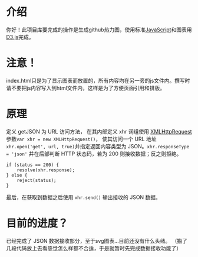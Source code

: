 # 介绍
你好！此项目库要完成的操作是生成github热力图，使用标准[JavaScript](https://www.javascript.com/)和图表用[D3.js](https://d3js.org/)完成。

# 注意！
index.html只是为了显示图表而放置的，所有内容均在另一旁的js文件内。撰写时请不要把js内容写入到html文件内，这样是为了方便页面引用和排版。

# 原理
定义 getJSON 为 URL 访问方法，
在其内部定义 xhr 词组使用 [XMLHttpRequest](https://developer.mozilla.org/zh-CN/docs/Web/API/XMLHttpRequest) 参数`var xhr = new XMLHttpRequest()`，
使其访问一个 URL 地址`xhr.open('get', url, true)`并指定返回内容类型为 JSON。`xhr.responseType = 'json'`
并在后部判断 HTTP 状态码，若为 200 则接收数据；反之则拒绝。
```
if (status == 200) {
    resolve(xhr.response);
} else {
    reject(status);
}
```
最后，在获取到数据之后使用 `xhr.send()` 输出接收的 JSON 数据。

# 目前的进度？
已经完成了 JSON 数据接收部分，至于svg图表...目前还没有什么头绪。
（搬了几段代码放上去看感觉怎么样都不合适，于是就暂时先完成数据接收功能了）
